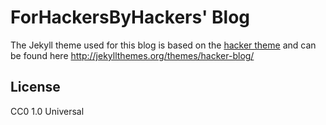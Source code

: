 # ForHackersByHackers' Blog

The Jekyll theme used for this blog is based on the [hacker theme](https://github.com/pages-themes/hacker) and can be found here http://jekyllthemes.org/themes/hacker-blog/ 



## License

CC0 1.0 Universal
